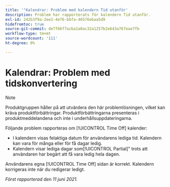 ```yaml
---
title: '"Kalendrar: Problem med kalendern Tid utanför'
description: Problem har rapporterats för kalendern Tid utanför.
exl-id: 242b3f9a-2ee2-4e76-bbfa-46576ebaa5d9
hidefromtoc: true
source-git-commit: de7f66f7acba1a0ac32a1257b2e643a767eae7fb
workflow-type: tm+mt
source-wordcount: '111'
ht-degree: 0%

---
```


# Kalendrar: Problem med tidskonvertering

>[!NOTE]
>
>Produktgruppen håller på att utvärdera den här problemlösningen, vilket kan kräva produktförbättringar. Produktförbättringarna presenteras i produktmeddelandena och inte i underhållsuppdateringarna.

Följande problem rapporteras om [!UICONTROL Time Off] kalender:

* I kalendern visas felaktiga datum för användarens lediga tid. Kalendern kan vara för många eller för få dagar ledig.
* Kalendern visar lediga dagar som[!UICONTROL Partial]&quot; trots att användaren har begärt att få vara ledig hela dagen.

Användarens egna [!UICONTROL Time Off] sidan är korrekt. Kalendern korrigeras inte när du redigerar ledigt.

_Först rapporterad den 11 juni 2021._
